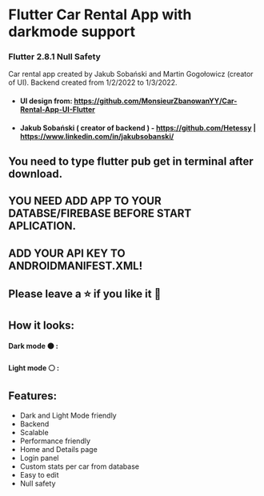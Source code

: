# Flutter Car Rental App  with darkmode support
### Flutter 2.8.1 Null Safety
Car rental app created by Jakub Sobański and Martin Gogołowicz (creator of UI). Backend created from 1/2/2022 to 1/3/2022.
- #### UI design from: https://github.com/MonsieurZbanowanYY/Car-Rental-App-UI-Flutter
- #### Jakub Sobański ( creator of backend ) - https://github.com/Hetessy | https://www.linkedin.com/in/jakubsobanski/
## You need to type flutter pub get in terminal after download.
## YOU NEED ADD APP TO YOUR DATABSE/FIREBASE BEFORE START APLICATION.
## ADD YOUR API KEY TO ANDROIDMANIFEST.XML!
## Please leave a ⭐ if you like it 💙
## How it looks:

#### Dark mode ⚫ :


#### Light mode ⚪ :



## Features:
- Dark and Light Mode friendly
- Backend
- Scalable
- Performance friendly
- Home and Details page
- Login panel
- Custom stats per car from database
- Easy to edit
- Null safety

